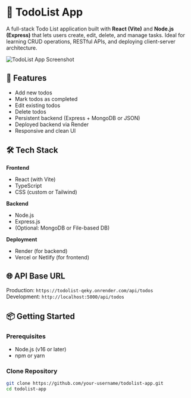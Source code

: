 # 📝 TodoList App

A full-stack Todo List application built with **React (Vite)** and **Node.js (Express)** that lets users create, edit, delete, and manage tasks. Ideal for learning CRUD operations, RESTful APIs, and deploying client-server architecture.

![TodoList App Screenshot](/todox.png)

## 🚀 Features

- Add new todos
- Mark todos as completed
- Edit existing todos
- Delete todos
- Persistent backend (Express + MongoDB or JSON)
- Deployed backend via Render
- Responsive and clean UI

## 🛠️ Tech Stack

**Frontend**
- React (with Vite)
- TypeScript
- CSS (custom or Tailwind)

**Backend**
- Node.js
- Express.js
- (Optional: MongoDB or File-based DB)

**Deployment**
- Render (for backend)
- Vercel or Netlify (for frontend)

## 🌐 API Base URL

Production: `https://todolist-qeky.onrender.com/api/todos`  
Development: `http://localhost:5000/api/todos`

## 📦 Getting Started

### Prerequisites

- Node.js (v16 or later)
- npm or yarn

### Clone Repository

```bash
git clone https://github.com/your-username/todolist-app.git
cd todolist-app
